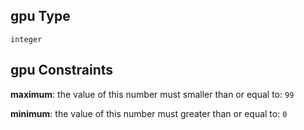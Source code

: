 ## gpu Type

`integer`

## gpu Constraints

**maximum**: the value of this number must smaller than or equal to: `99`

**minimum**: the value of this number must greater than or equal to: `0`

